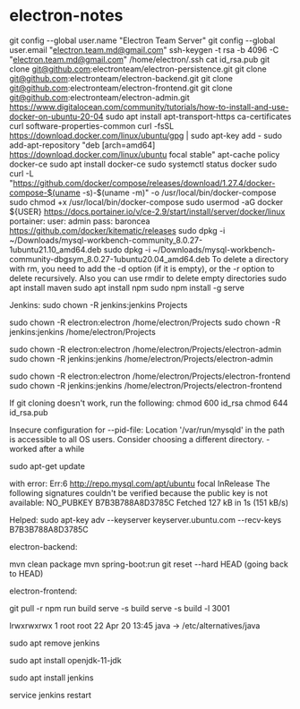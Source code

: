 # electron-notes

git config --global user.name "Electron Team Server"
git config --global user.email "electron.team.md@gmail.com"
ssh-keygen -t rsa -b 4096 -C "electron.team.md@gmail.com"
/home/electron/.ssh
cat id_rsa.pub
git clone git@github.com:electronteam/electron-persistence.git
git clone git@github.com:electronteam/electron-backend.git
git clone git@github.com:electronteam/electron-frontend.git
git clone git@github.com:electronteam/electron-admin.git
https://www.digitalocean.com/community/tutorials/how-to-install-and-use-docker-on-ubuntu-20-04
sudo apt install apt-transport-https ca-certificates curl software-properties-common
curl -fsSL https://download.docker.com/linux/ubuntu/gpg | sudo apt-key add -
sudo add-apt-repository "deb [arch=amd64] https://download.docker.com/linux/ubuntu focal stable"
apt-cache policy docker-ce
sudo apt install docker-ce
sudo systemctl status docker
sudo curl -L "https://github.com/docker/compose/releases/download/1.27.4/docker-compose-$(uname -s)-$(uname -m)" -o /usr/local/bin/docker-compose
sudo chmod +x /usr/local/bin/docker-compose
sudo usermod -aG docker ${USER}
https://docs.portainer.io/v/ce-2.9/start/install/server/docker/linux
portainer:
user: admin
pass: baroncea
https://github.com/docker/kitematic/releases
sudo dpkg -i ~/Downloads/mysql-workbench-community_8.0.27-1ubuntu21.10_amd64.deb
sudo dpkg -i ~/Downloads/mysql-workbench-community-dbgsym_8.0.27-1ubuntu20.04_amd64.deb
To delete a directory with rm, you need to add the -d option (if it is empty), or the -r option to delete recursively. Also you can use rmdir to delete empty directories
sudo apt install maven
sudo apt install npm
sudo npm install -g serve

Jenkins:
sudo chown -R jenkins:jenkins Projects

sudo chown -R electron:electron /home/electron/Projects
sudo chown -R jenkins:jenkins /home/electron/Projects

sudo chown -R electron:electron /home/electron/Projects/electron-admin
sudo chown -R jenkins:jenkins /home/electron/Projects/electron-admin

sudo chown -R electron:electron /home/electron/Projects/electron-frontend
sudo chown -R jenkins:jenkins /home/electron/Projects/electron-frontend

If git cloning doesn't work, run the following:
chmod 600 id_rsa
chmod 644 id_rsa.pub



Insecure configuration for --pid-file: Location '/var/run/mysqld' in the path is accessible to all OS users. Consider choosing a different directory. - worked after a while

sudo apt-get update

with error:
Err:6 http://repo.mysql.com/apt/ubuntu focal InRelease
  The following signatures couldn't be verified because the public key is not available: NO_PUBKEY B7B3B788A8D3785C
Fetched 127 kB in 1s (151 kB/s)

Helped:
sudo apt-key adv --keyserver keyserver.ubuntu.com --recv-keys B7B3B788A8D3785C



electron-backend:

mvn clean package
mvn spring-boot:run
git reset --hard HEAD       (going back to HEAD)

electron-frontend:

git pull -r
npm run build
serve -s build
serve -s build -l 3001


lrwxrwxrwx 1 root root           22 Apr 20 13:45  java -> /etc/alternatives/java

sudo apt remove jenkins

sudo apt install openjdk-11-jdk

sudo apt install jenkins

service jenkins restart

